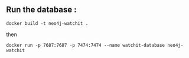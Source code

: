 ## Run the database : 
```
docker build -t neo4j-watchit .  
```
then
```
docker run -p 7687:7687 -p 7474:7474 --name watchit-database neo4j-watchit
```